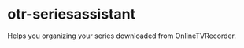 otr-seriesassistant
===================

Helps you organizing your series downloaded from OnlineTVRecorder.